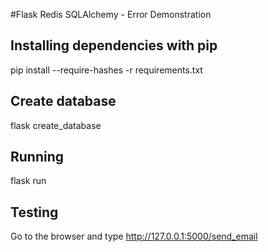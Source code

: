 #Flask Redis SQLAlchemy - Error Demonstration

## Installing dependencies with pip

pip install --require-hashes -r requirements.txt

## Create database

flask create_database

## Running

flask run

## Testing

Go to the browser and type http://127.0.0.1:5000/send_email

